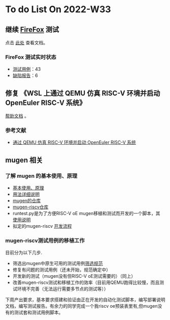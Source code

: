 # To do List On 2022-W33

## 继续 [FireFox](https://support.mozilla.org) 测试

点击 [此处](https://github.com/YunxiangLuo/testing/blob/main/Firefox/README.md) 查看文档。

### FireFox 测试实时状态

- [测试用例](https://github.com/ArielHeleneto/Work-PLCT/blob/master/TestFirefox/%E6%B5%8B%E8%AF%95%E7%94%A8%E4%BE%8B%E6%A8%A1%E6%9D%BF.xlsx)：43
- [缺陷报告](https://github.com/ArielHeleneto/Work-PLCT/blob/master/TestFirefox/%E7%BC%BA%E9%99%B7%E6%8A%A5%E5%91%8A%E6%A8%A1%E6%9D%BF.xlsx)：6

## 修复 《WSL 上通过 QEMU 仿真 RISC-V 环境并启动 OpenEuler RISC-V 系统》

[帮助文档](https://github.com/ArielHeleneto/Work-PLCT/tree/master/qemuOnWSL/) 。

### 参考文献

- [通过 QEMU 仿真 RISC-V 环境并启动 OpenEuler RISC-V 系统](https://github.com/openeuler-mirror/RISC-V/blob/master/doc/tutorials/vm-qemu-oErv.md)

## mugen 相关

### 了解 mugen 的基本使用、原理

- [基本使用、原理](https://github.com/brsf11/Tarsier-Internship/blob/main/Presentation/RISC-V-oE-Autotest-Dev/Markdown/report.md)
- [用法详细说明](https://gitee.com/openeuler/mugen/blob/master/README.md)
- [mugen的仓库](https://gitee.com/openeuler/mugen/tree/master)
- [mugen-riscv仓库](https://github.com/brsf11/mugen-riscv)
- runtest.py是为了方便RISC-V oE mugen移植和测试而开发的一个脚本，其 [使用说明](https://github.com/brsf11/mugen-riscv/blob/riscv/doc_riscv/Markdown/RISC-V-oE%E8%87%AA%E5%8A%A8%E5%8C%96%E6%B5%8B%E8%AF%95%E8%84%9A%E6%9C%AC%E4%BD%BF%E7%94%A8.md)
- 拟定的mugen-riscv [开发流程](https://github.com/brsf11/Tarsier-Internship/blob/main/Presentation/RISC-V-mugen-Workflow/Markdown/report.md)

### mugen-riscv测试用例的移植工作

目前分为以下几步.

- 筛选出mugen中原生可用的测试用例[筛选规范](https://github.com/brsf11/mugen-riscv/blob/riscv/doc_riscv/Markdown/mugen-riscv%E6%B5%8B%E8%AF%95%E7%94%A8%E4%BE%8B%E7%AD%9B%E9%80%89%E8%A7%84%E8%8C%83.md)
- 修复有问题的测试用例（还未开始，规范确定中）
- 开发新的测试（mugen没有但RISC-V oE测试需要的）（同上）
- 改善mugen-riscv测试和移植工作的效率（目前用QEMU跑得比较慢，而且测试环境不完善（无法运行需要多节点的测试等））

下周产出要求，基本要求搭建和验证由正在开发的自动化测试脚本，编写部署说明文档，编写测试报告。有余力的同学完成一个我riscv oe预装表里有,但mugen没有的测试套和测试用例脚本。

